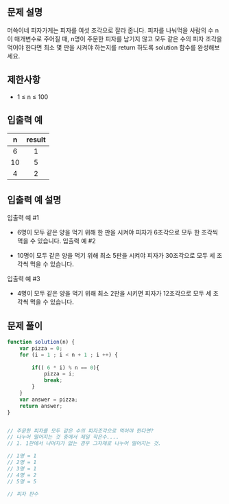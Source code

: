 ## 문제 설명

머쓱이네 피자가게는 피자를 여섯 조각으로 잘라 줍니다. 피자를 나눠먹을 사람의 수 n이 매개변수로 주어질 때, n명이 주문한 피자를 남기지 않고 모두 같은 수의 피자 조각을 먹어야 한다면 최소 몇 판을 시켜야 하는지를 return 하도록 solution 함수를 완성해보세요.

## 제한사항

- 1 ≤ n ≤ 100

## 입출력 예
n	|result
:--:|:--:
6	|1
10	|5
4|	2
## 입출력 예 설명

입출력 예 #1

- 6명이 모두 같은 양을 먹기 위해 한 판을 시켜야 피자가 6조각으로 모두 한 조각씩 먹을 수 있습니다.
입출력 예 #2

- 10명이 모두 같은 양을 먹기 위해 최소 5판을 시켜야 피자가 30조각으로 모두 세 조각씩 먹을 수 있습니다.

입출력 예 #3

- 4명이 모두 같은 양을 먹기 위해 최소 2판을 시키면 피자가 12조각으로 모두 세 조각씩 먹을 수 있습니다.

## 문제 풀이

```js
function solution(n) {
    var pizza = 0;
    for (i = 1 ; i < n + 1 ; i ++) {
       
        if(( 6 * i) % n == 0){
            pizza = i;
            break;
        }
    }
    var answer = pizza;
    return answer;
}


// 주문한 피자를 모두 같은 수의 피자조각으로 먹어야 한다면?
// 나누어 떨어지는 것 중에서 제일 작은수.... 
// 1. 1판에서 나머지가 없는 경우 그자체로 나누어 떨어지는 것.

// 1명 = 1
// 2명 = 1
// 3명 = 1
// 4명 = 2
// 5명 = 5

// 피자 판수 
```